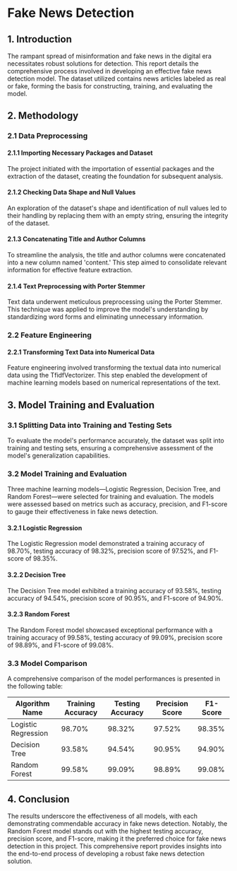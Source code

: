 # Fake News Detection

## 1. Introduction

The rampant spread of misinformation and fake news in the digital era necessitates robust solutions for detection. This report details the comprehensive process involved in developing an effective fake news detection model. The dataset utilized contains news articles labeled as real or fake, forming the basis for constructing, training, and evaluating the model.

## 2. Methodology

### 2.1 Data Preprocessing

#### 2.1.1 Importing Necessary Packages and Dataset
The project initiated with the importation of essential packages and the extraction of the dataset, creating the foundation for subsequent analysis.

#### 2.1.2 Checking Data Shape and Null Values
An exploration of the dataset's shape and identification of null values led to their handling by replacing them with an empty string, ensuring the integrity of the dataset.

#### 2.1.3 Concatenating Title and Author Columns
To streamline the analysis, the title and author columns were concatenated into a new column named 'content.' This step aimed to consolidate relevant information for effective feature extraction.

#### 2.1.4 Text Preprocessing with Porter Stemmer
Text data underwent meticulous preprocessing using the Porter Stemmer. This technique was applied to improve the model's understanding by standardizing word forms and eliminating unnecessary information.

### 2.2 Feature Engineering

#### 2.2.1 Transforming Text Data into Numerical Data
Feature engineering involved transforming the textual data into numerical data using the TfidfVectorizer. This step enabled the development of machine learning models based on numerical representations of the text.

## 3. Model Training and Evaluation

### 3.1 Splitting Data into Training and Testing Sets
To evaluate the model's performance accurately, the dataset was split into training and testing sets, ensuring a comprehensive assessment of the model's generalization capabilities.

### 3.2 Model Training and Evaluation
Three machine learning models—Logistic Regression, Decision Tree, and Random Forest—were selected for training and evaluation. The models were assessed based on metrics such as accuracy, precision, and F1-score to gauge their effectiveness in fake news detection.

#### 3.2.1 Logistic Regression
The Logistic Regression model demonstrated a training accuracy of 98.70%, testing accuracy of 98.32%, precision score of 97.52%, and F1-score of 98.35%.

#### 3.2.2 Decision Tree
The Decision Tree model exhibited a training accuracy of 93.58%, testing accuracy of 94.54%, precision score of 90.95%, and F1-score of 94.90%.

#### 3.2.3 Random Forest
The Random Forest model showcased exceptional performance with a training accuracy of 99.58%, testing accuracy of 99.09%, precision score of 98.89%, and F1-score of 99.08%.

### 3.3 Model Comparison

A comprehensive comparison of the model performances is presented in the following table:

| Algorithm Name       | Training Accuracy | Testing Accuracy | Precision Score | F1-Score |
|-----------------------|-------------------|------------------|------------------|----------|
| Logistic Regression   | 98.70%            | 98.32%           | 97.52%           | 98.35%   |
| Decision Tree         | 93.58%            | 94.54%           | 90.95%           | 94.90%   |
| Random Forest         | 99.58%            | 99.09%           | 98.89%           | 99.08%   |

## 4. Conclusion

The results underscore the effectiveness of all models, with each demonstrating commendable accuracy in fake news detection. Notably, the Random Forest model stands out with the highest testing accuracy, precision score, and F1-score, making it the preferred choice for fake news detection in this project. This comprehensive report provides insights into the end-to-end process of developing a robust fake news detection solution.
